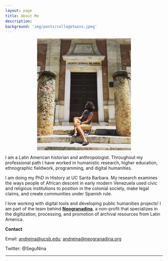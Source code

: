```yaml
---
layout: page
title: About Me
description:
background: 'img/posts/collagetwins.jpeg'
---
```

<img src="/img/posts/Profile-pic.jpg" style="display: block; width: 300px; margin-right: auto; margin-left: auto;" />

I am a Latin American historian and anthropologist. Throughout my professional path I have worked in humanistic research, higher education, ethnographic fieldwork, programming, and digital humanities.

I am doing my PhD in History at UC Santa Barbara. My research examines the ways people of African descent in early modern Venezuela used civic and religious institutions to position in the colonial society, make legal claims, and create communities under Spanish rule.

I love working with digital tools and developing public humanities projects! I am part of the team behind [**Neogranadina**](https://neogranadina.org/), a non-profit that specializes in the digitization, processing, and promotion of archival resources from Latin America.

 **Contact**

 Email: andreina@ucsb.edu; andreina@neogranadina.org

Twitter: @SeguNina

---
